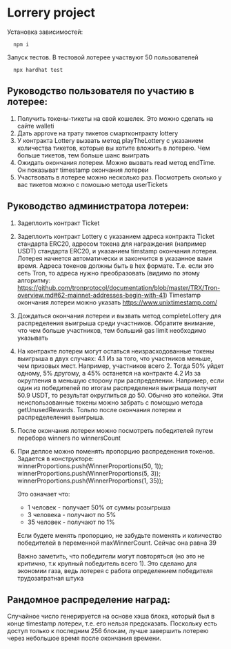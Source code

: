 # Lorrery project

Установка зависимостей:
```shell
  npm i
```

Запуск тестов. В тестовой лотерее участвуют 50 пользователей
```shell
  npx hardhat test
```

## Руководство пользователя по участию в лотерее:
1. Получить токены-тикеты на свой кошелек. Это можно сделать на сайте walleti
2. Дать approve на трату тикетов смартконтракту lottery
3. У контракта Lottery вызвать метод playTheLottery с указанием количества тикетов, которые вы хотите вложить в лотерею. Чем больше тикетов, тем больше шанс выиграть
4. Ожидать окончания лотереи. Можно вызвать read метод endTime. Он показыват timestamp окончания лотереи
5. Участвовать в лотерее можно несколько раз. Посмотреть сколько у вас тикетов можно с помошью метода userTickets


## Руководство администратора лотереи:

1. Задеплоить контракт Ticket
2. Задеплоить контракт Lottery с указанием адреса контракта Ticket стандарта ERC20, адресом токена для награждения (например USDT) стандарта ERC20,
   и указанием timstamp окончания лотереи. Лотерея начнется автоматически и закончится в указанное вами время. Адреса токенов должны быть в hex формате. Т.е. если это сеть Tron, то адреса нужно преобразовать (видимо по этому алгоритму: https://github.com/tronprotocol/documentation/blob/master/TRX/Tron-overview.md#62-mainnet-addresses-begin-with-41)
   Timestamp окончания лотереи можно указать https://www.unixtimestamp.com/
3. Дождаться окончания лотереи и вызвать метод completeLottery для распределения выигрыша среди участников.
   Обратите внимание, что чем больше участников, тем больший gas limit необходимо указывать
4. На контракте лотереи могут остаться неизрасходованные токены выигрыша в двух случаях:
  4.1 Из за того, что участников меньше, чем призовых мест. Например, участников всего 2. Тогда 50% уйдет одному, 5% другому, а 45% останется на контракте
  4.2 Из за округления в меньшую сторону при распределении.
      Например, если один из победителей по итогам распределения выигрыша получит 50.9 USDT, то результат округлиться до 50. Обычно это копейки.
  Эти неиспользованные токены можно забрать с помощью метода getUnusedRewards. Тольпо после окончания лотереи и распределеления выигрыша.

5. После окончания лотереи можно посмотреть победителей путем перебора winners по winnersCount

6. При деплое можно поменять пропорцию распреденения токенов. Задается в конструкторе:
    winnerProportions.push(WinnerProportions(50, 1));
    winnerProportions.push(WinnerProportions(5, 3));
    winnerProportions.push(WinnerProportions(1, 35));

    Это означает что:
    - 1 человек - получает 50% от суммы розыгрыша
    - 3 человека - получают по 5%
    - 35 человек - получают по 1%

    Если будете менять пропорцию, не забудьте поменять и количество победителей в переменной maxWinnerCount. Сейчас она равна 39

    Важно заметить, что победители могут повторяться (но это не критично, т.к крупный победитель всего 1). Это сделано для экономии газа, ведь лотерея с работа определением победителя трудозатратная штука

## Рандомное распределение наград:

  Случайное число генерируется на основе хэша блока, который был в конце timestamp лотереи, т.е. его нельзя предсказать.
  Поскольку есть доступ только к последним 256 блокам, лучше завершить лотерею через небольшое время после окончания времени.
